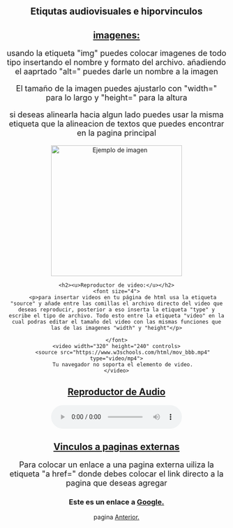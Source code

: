 <html lang="es">
<body style="background-color": lightgrey;>
	<center><h2>Etiqutas audiovisuales e hiporvinculos</h2>
    <h2><u>imagenes:</u></h2>
    <font size="4">
    <p>usando la etiqueta "img" puedes colocar imagenes de todo tipo insertando el nombre y formato del archivo. añadiendo el aaprtado "alt=" puedes darle un nombre a la imagen </p>
    <p>El tamaño de la imagen puedes ajustarlo con "width=" para lo largo y "height=" para la altura</p>
    <p>si deseas alinearla hacia algun lado puedes usar la misma etiqueta que la alineacion de textos que puedes encontrar en la pagina principal</p>
    </font>
    <img src="night.jpg" alt="Ejemplo de imagen" width="300" height="300">

    <h2><u>Reproductor de video:</u></h2>
    <font size="4">
    	<p>para insertar videos en tu página de html usa la etiqueta "source" y añade entre las comillas el archivo directo del video que deseas reproducir, posterior a eso inserta la etiqueta "type" y escribe el tipo de archivo. Todo esto entre la etiqueta "video" en la cual podras editar el tamaño del video con las mismas funciones que las de las imagenes "width" y "height"</p>

    </font>
    <video width="320" height="240" controls>
        <source src="https://www.w3schools.com/html/mov_bbb.mp4" type="video/mp4">
        Tu navegador no soporta el elemento de video.
    </video>


<h2><u>Reproductor de Audio</u></h2>
    <audio controls>
    	<font size="4">
    		<p> La forma de insertar audios funciona exactamente de la misma forma que funciona insertar videos. colocas el archivo junto a el tipo de contenido que estas insertando en este caso, audio</p>
    	</font>
        <source src="https://www.soundhelix.com/examples/mp3/SoundHelix-Song-1.mp3" type="audio/mpeg">
        Tu navegador no soporta el elemento de audio.
    </audio>


<h2><u>Vinculos a paginas externas</u></h2>
<font size="4">
	<p>Para colocar un enlace a una pagina externa uiliza la etiqueta "a href=" donde debes colocar el link directo a la pagina que deseas agregar</p>
	

</font>
<H3><p>Este es un enlace a <a href="https://www.google.com" target="_blank"> Google.</a>  </p></H3>
 <p>pagina <a href="https://emma-gay.github.io/index2/"> Anterior.</p>
</body>
</center>
</body>
</html>
